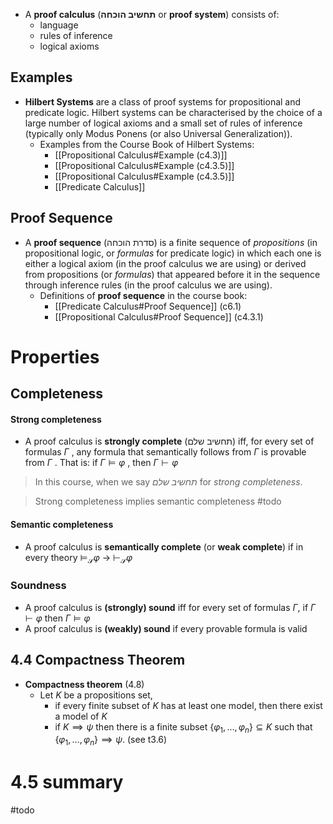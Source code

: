 - A **proof calculus** (**תחשיב הוכחה** or **proof system**) consists of: 
	- language 
	- rules of inference
	- logical axioms

## Examples

- **Hilbert Systems** are a class of proof systems for propositional and predicate logic. Hilbert systems can be characterised by the choice of a large number of logical axioms and a small set of rules of inference (typically only Modus Ponens (or also Universal Generalization)).
	- Examples from the Course Book of Hilbert Systems:
		- [[Propositional Calculus#Example (c4.3)]]
		- [[Propositional Calculus#Example (c4.3.5)]]
		- [[Propositional Calculus#Example (c4.3.5)]]
		- [[Predicate Calculus]]

## Proof Sequence

- A **proof sequence** (סדרת הוכחה) is a finite sequence of *propositions* (in propositional logic, or *formulas* for predicate logic) in which each one is either a logical axiom (in the proof calculus we are using) or derived from propositions (or *formulas*) that appeared before it in the sequence through inference rules (in the proof calculus we are using).
	- Definitions of **proof sequence** in the course book:
		- [[Predicate Calculus#Proof Sequence]] (c6.1)
		- [[Propositional Calculus#Proof Sequence]] (c4.3.1)

# Properties 

## Completeness
#### Strong completeness

 - A proof calculus is **strongly complete** (תחשיב שלם) iff, for every set of formulas $Γ$ , any formula that semantically follows from $Γ$ is provable from $Γ$ . That is: if $Γ ⊨ φ$ , then $Γ ⊢ φ$

> In this course, when we say *תחשיב שלם* for *strong completeness*. 

> Strong completeness implies semantic completeness #todo 
#### Semantic completeness

 - A proof calculus is **semantically complete** (or **weak complete**) if in every theory $\displaystyle  \models _{\mathcal {S}}\varphi \ \to \ \vdash _{\mathcal {S}}\varphi$
### Soundness

 - A proof calculus is **(strongly) sound** iff for every set of formulas $Γ$, if $Γ ⊢ φ$ then $Γ ⊨ φ$ 
- A proof calculus is **(weakly) sound** if every provable formula is valid

## 4.4 Compactness Theorem

- **Compactness theorem** (4.8)
	- Let $K$ be a propositions set, 
		- if every finite subset of $K$ has at least one model, then there exist a model of $K$
		- if $K \implies \psi$ then there is a finite subset $\{ \varphi_{1},\dots,\varphi_{n} \}\subseteq K$ such that $\{ \varphi_{1},\dots ,\varphi_{n} \}\implies \psi$. (see t3.6)


# 4.5 summary

#todo 




